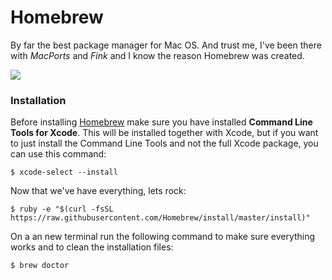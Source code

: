 # Homebrew

By far the best package manager for Mac OS. And trust me, I've been there with *MacPorts* and *Fink* and I know the reason Homebrew was created.

![](https://33.media.tumblr.com/51e823c71b55ccbda3b83501ec7bc78a/tumblr_nojspeQLd81uqyj6qo1_500.gif)

### Installation

Before installing [Homebrew](http://brew.sh/) make sure you have installed **Command Line Tools for Xcode**. This will be installed together with Xcode, but if you want to just install the Command Line Tools and not the full Xcode package, you can use this command:

```shell
$ xcode-select --install
```

Now that we've have everything, lets rock:

```shell
$ ruby -e "$(curl -fsSL https://raw.githubusercontent.com/Homebrew/install/master/install)"
```

On a an new terminal run the following command to make sure everything works and to clean the installation files:

```shell
$ brew doctor
````

